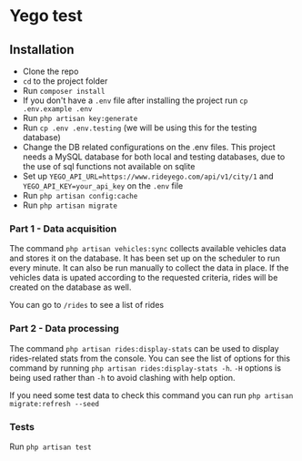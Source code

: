 # Yego test

## Installation
- Clone the repo
- `cd` to the project folder
- Run `composer install`
- If you don't have a `.env` file after installing the project run `cp .env.example .env`
- Run `php artisan key:generate`
- Run `cp .env .env.testing` (we will be using this for the testing database)
- Change the DB related configurations on the .env files. This project needs a MySQL database for both local and testing databases, due to the use of sql functions not available on sqlite
- Set up `YEGO_API_URL=https://www.rideyego.com/api/v1/city/1` and `YEGO_API_KEY=your_api_key` on the `.env` file
- Run `php artisan config:cache`
- Run `php artisan migrate`

### Part 1 - Data acquisition
The command `php artisan vehicles:sync` collects available vehicles data and stores it on the database. It has been set up on the scheduler to run every minute. It can also be run manually to collect the data in place. If the vehicles data is upated according to the requested criteria, rides will be created on the database as well.

You can go to `/rides` to see a list of rides

### Part 2 - Data processing
The command `php artisan rides:display-stats` can be used to display rides-related stats from the console. You can see the list of options for this command by running `php artisan rides:display-stats -h`. `-H` options is being used rather than `-h` to avoid clashing with help option.

If you need some test data to check this command you can run `php artisan migrate:refresh --seed`

### Tests
Run `php artisan test`
